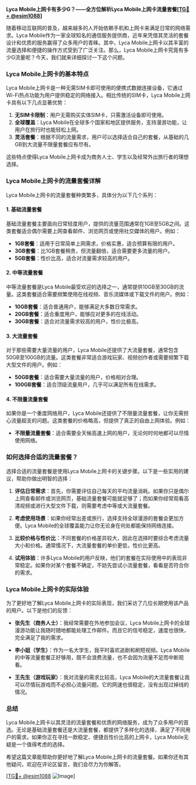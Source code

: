 **Lyca Mobile上网卡有多少G？——全方位解析Lyca Mobile上网卡流量套餐[[TG💪+ @esim1088](https://t.me/s/esim1088)]**

随着移动互联网的普及，越来越多的人开始依赖手机和上网卡来满足日常的网络需求。Lyca Mobile作为一家全球知名的通信服务提供商，近年来凭借其灵活的套餐设计和优质的服务赢得了众多用户的青睐。其中，Lyca Mobile上网卡以其丰富的流量选择和便捷的操作方式受到了广泛关注。那么，Lyca Mobile上网卡究竟有多少G流量呢？今天，我们就来详细探讨一下这个问题。

### Lyca Mobile上网卡的基本特点

Lyca Mobile上网卡是一种无需SIM卡即可使用的便携式数据连接设备，它通过Wi-Fi热点功能为用户提供稳定的网络接入。相比传统的SIM卡，Lyca Mobile上网卡具有以下几点显著优势：

1. **无SIM卡限制**：用户无需购买实体SIM卡，只需激活设备即可使用。
2. **全球覆盖**：Lyca Mobile在全球多个国家和地区提供服务，支持漫游功能，让用户在旅行时也能轻松上网。
3. **灵活套餐**：根据不同的流量需求，用户可以选择适合自己的套餐，从基础的几GB到大流量不限量套餐应有尽有。

这些特点使得Lyca Mobile上网卡成为商务人士、学生以及经常外出旅行者的理想选择。

### Lyca Mobile上网卡的流量套餐详解

Lyca Mobile上网卡的流量套餐种类繁多，具体分为以下几个系列：

#### 1. 基础流量套餐
基础流量套餐主要面向日常轻度用户，提供的流量范围通常在1GB至5GB之间。这类套餐适合偶尔需要上网查看邮件、浏览网页或使用社交媒体的用户。例如：

- **1GB套餐**：适用于日常简单上网需求，价格实惠，适合预算有限的用户。
- **3GB套餐**：比1GB套餐稍贵，但流量翻倍，适合需要更多流量的用户。
- **5GB套餐**：性价比高，适合对流量需求较高的用户。

#### 2. 中等流量套餐
中等流量套餐是Lyca Mobile最受欢迎的选择之一，通常提供10GB至30GB的流量。这类套餐适合需要频繁使用在线视频、音乐流媒体或下载文件的用户。例如：

- **10GB套餐**：适合普通用户，能够满足大多数日常需求。
- **20GB套餐**：适合重度用户，能够应对更多的在线活动。
- **30GB套餐**：适合对流量需求较高的用户，性价比极高。

#### 3. 大流量套餐
对于那些需要大量流量的用户，Lyca Mobile还提供了大流量套餐，通常包含50GB至100GB的流量。这类套餐非常适合游戏玩家、视频创作者或需要频繁下载大型文件的用户。例如：

- **50GB套餐**：适合需要大量流量的用户，价格相对合理。
- **100GB套餐**：适合顶级流量用户，几乎可以满足所有在线需求。

#### 4. 不限量流量套餐
如果你是一个重度网络用户，Lyca Mobile还提供了不限量流量套餐，让你无需担心流量超支的问题。这类套餐的价格略高，但提供了真正的自由上网体验。例如：

- **不限量流量套餐**：适合需要全天候高速上网的用户，无论何时何地都可以尽情使用网络。

### 如何选择合适的流量套餐？

选择合适的流量套餐是使用Lyca Mobile上网卡的关键步骤。以下是一些实用的建议，帮助你做出明智的选择：

1. **评估日常需求**：首先，你需要评估自己每天的平均流量消耗。如果你只是偶尔上网查看邮件或浏览网页，基础流量套餐可能就足够了；而如果你经常观看高清视频或进行大型文件下载，则需要考虑中等或大流量套餐。

2. **考虑使用场景**：如果你经常出差或旅行，选择支持全球漫游的套餐会更加方便。Lyca Mobile的全球覆盖能力让你无论身在何处都能保持网络连接。

3. **比较价格与性价比**：不同套餐的价格差异较大，因此在选择时要综合考虑流量大小和价格。通常情况下，大流量套餐的单价更低，性价比更高。

4. **试用体验**：许多Lyca Mobile的用户反映，他们的套餐在实际使用中的表现非常稳定。如果你对某个套餐不确定，不妨先尝试小流量套餐，看看是否符合你的需求。

### Lyca Mobile上网卡的实际体验

为了更好地了解Lyca Mobile上网卡的实际表现，我们采访了几位长期使用该产品的用户。以下是他们的反馈：

- **张先生（商务人士）**：我经常需要在外地参加会议，Lyca Mobile上网卡的全球漫游功能让我随时随地都能处理工作邮件。而且它的信号稳定，速度也很快，完全满足了我的需求。
  
- **李小姐（学生）**：作为一名大学生，我平时喜欢追剧和刷短视频。Lyca Mobile的中等流量套餐正好够用，既不会浪费流量，也不会因为流量不足而中断观看。

- **王先生（游戏玩家）**：我对流量的需求比较高，Lyca Mobile的大流量套餐让我可以尽情玩游戏而不必担心流量问题。它的网速也很稳定，没有出现过掉线的情况。

### 总结

Lyca Mobile上网卡以其灵活的流量套餐和优质的网络服务，成为了众多用户的首选。无论是基础流量套餐还是大流量套餐，都提供了多样化的选择，满足了不同用户的需求。如果你正在寻找一款稳定、便捷且性价比高的上网卡，Lyca Mobile无疑是一个值得考虑的选择。

希望这篇文章能帮助你更好地了解Lyca Mobile上网卡的流量套餐。如果你还有其他疑问，欢迎在评论区留言，我们会尽力为你解答。

[[TG💪+ @esim1088](https://t.me/s/esim1088) ![Image](https://i.postimg.cc/4NQfJmqS/Snipaste-2025-05-13-00-14-12.png)]